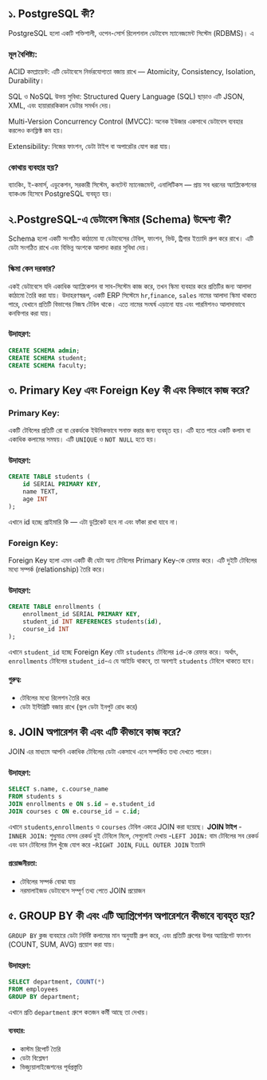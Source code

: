 ## ১. PostgreSQL কী?
PostgreSQL হলো একটি শক্তিশালী, ওপেন-সোর্স রিলেশনাল ডেটাবেস ম্যানেজমেন্ট সিস্টেম (RDBMS)। এ

### মূল বৈশিষ্ট্য:
ACID কমপ্লায়েন্ট: এটি ডেটাবেসে নির্ভরযোগ্যতা বজায় রাখে — Atomicity, Consistency, Isolation, Durability।

SQL ও NoSQL উভয় সুবিধা: Structured Query Language (SQL) ছাড়াও এটি JSON, XML, এবং হায়ারারকিকাল ডেটার সমর্থন দেয়।

Multi-Version Concurrency Control (MVCC): অনেক ইউজার একসাথে ডেটাবেস ব্যবহার করলেও কনফ্লিক্ট কম হয়।

Extensibility: নিজের ফাংশন, ডেটা টাইপ বা অপারেটর যোগ করা যায়।

### কোথায় ব্যবহার হয়?
ব্যাংকিং, ই-কমার্স, এডুকেশন, সরকারী সিস্টেম, কনটেন্ট ম্যানেজমেন্ট, এনালিটিকস — প্রায় সব ধরনের অ্যাপ্লিকেশনের ব্যাকএন্ড হিসেবে PostgreSQL ব্যবহৃত হয়।

## ২.PostgreSQL-এ ডেটাবেস স্কিমার (Schema) উদ্দেশ্য কী?
Schema হলো একটি সংগঠিত কাঠামো যা ডেটাবেসের টেবিল, ফাংশন, ভিউ, ট্রিগার ইত্যাদি গ্রুপ করে রাখে। এটি ডেটা সংগঠিত রাখে এবং বিভিন্ন অংশকে আলাদা করার সুবিধা দেয়।

### স্কিমা কেন দরকার?
একই ডেটাবেসে যদি একাধিক অ্যাপ্লিকেশন বা সাব-সিস্টেম কাজ করে, তখন স্কিমা ব্যবহার করে প্রতিটির জন্য আলাদা কাঠামো তৈরি করা যায়। উদাহরণস্বরূপ, একটি ERP সিস্টেমে `hr`,`finance`, `sales` নামের আলাদা স্কিমা থাকতে পারে, যেখানে প্রতিটি বিভাগের নিজস্ব টেবিল থাকে। এতে নামের সংঘর্ষ এড়ানো যায় এবং পারমিশনও আলাদাভাবে কনফিগার করা যায়।
### **উদাহরণ:**
````SQL
CREATE SCHEMA admin;
CREATE SCHEMA student;
CREATE SCHEMA faculty;
````

## ৩. Primary Key এবং Foreign Key কী এবং কিভাবে কাজ করে?
###  Primary Key:
একটি টেবিলের প্রতিটি রো বা রেকর্ডকে ইউনিকভাবে সনাক্ত করার জন্য ব্যবহৃত হয়। এটি হতে পারে একটি কলাম বা একাধিক কলামের সমন্বয়। এটি `UNIQUE` ও `NOT NULL` হতে হয়।
### উদাহরণ:
````sql
CREATE TABLE students (
    id SERIAL PRIMARY KEY,
    name TEXT,
    age INT
);
````
এখানে id হচ্ছে প্রাইমারি কি — এটা ডুপ্লিকেট হবে না এবং ফাঁকা রাখা যাবে না।

### Foreign Key:
Foreign Key হলো এমন একটি কী যেটা অন্য টেবিলের Primary Key-কে রেফার করে। এটি দুইটি টেবিলের মধ্যে সম্পর্ক (relationship) তৈরি করে।
### উদাহরণ:
````sql
CREATE TABLE enrollments (
    enrollment_id SERIAL PRIMARY KEY,
    student_id INT REFERENCES students(id),
    course_id INT
);
````
এখানে `student_id` হচ্ছে Foreign Key যেটা `students` টেবিলের `id`-কে রেফার করে। অর্থাৎ, `enrollments` টেবিলের `student_id`-এ যে আইডি থাকবে, তা অবশ্যই `students` টেবিলে থাকতে হবে।
 #### **গুরুত্ব:**
- টেবিলের মধ্যে রিলেশন তৈরি করে
- ডেটা ইন্টিগ্রিটি বজায় রাখে (ভুল ডেটা ইনপুট রোধ করে)

## ৪. JOIN অপারেশন কী এবং এটি কীভাবে কাজ করে?
JOIN এর মাধ্যমে আপনি একাধিক টেবিলের ডেটা একসাথে এনে সম্পর্কিত তথ্য দেখতে পারেন।
### উদাহরণ:
````sql
SELECT s.name, c.course_name
FROM students s
JOIN enrollments e ON s.id = e.student_id
JOIN courses c ON e.course_id = c.id;
````
এখানে `students`,`enrollments` ও `courses` টেবিল একত্রে JOIN করা হয়েছে।
**JOIN টাইপ**
-`INNER JOIN:` শুধুমাত্র যেসব রেকর্ড দুই টেবিলে মিলে, সেগুলোই দেখায়
-`LEFT JOIN:` বাম টেবিলের সব রেকর্ড এবং ডান টেবিলের মিল খুঁজে যোগ করে
-`RIGHT JOIN`, `FULL OUTER JOIN` ইত্যাদি
 #### **প্রয়োজনীয়তা:**
 - টেবিলের সম্পর্ক বোঝা যায়
 - নরমালাইজড ডেটাবেসে সম্পূর্ণ তথ্য পেতে JOIN প্রয়োজন

## ৫. GROUP BY কী এবং এটি অ্যাগ্রিগেশন অপারেশনে কীভাবে ব্যবহৃত হয়?
`GROUP BY` ক্লজ ব্যবহারে ডেটা নির্দিষ্ট কলামের মান অনুযায়ী গ্রুপ করে, এবং প্রতিটি গ্রুপের উপর অ্যাগ্রিগেট ফাংশন (COUNT, SUM, AVG) প্রয়োগ করা যায়।
### উদাহরণ:   
````sql
SELECT department, COUNT(*) 
FROM employees 
GROUP BY department;
````
এখানে প্রতি `department` গ্রুপে কতজন কর্মী আছে তা দেখায়।
#### **ব্যবহার:**
- কাস্টম রিপোর্ট তৈরি
- ডেটা বিশ্লেষণ
- ভিজ্যুয়ালাইজেশনের পূর্বপ্রস্তুতি
   

